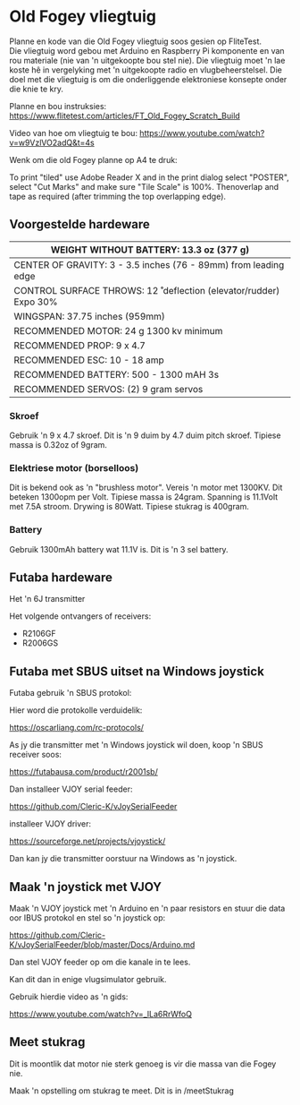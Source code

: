 # Old Fogey vliegtuig

Planne en kode van die Old Fogey vliegtuig soos gesien op FliteTest.  
Die vliegtuig word gebou met Arduino en Raspberry Pi komponente en van rou materiale (nie van 'n uitgekoopte bou stel nie).
Die vliegtuig moet 'n lae koste hê in vergelyking met 'n uitgekoopte radio en vlugbeheerstelsel.
Die doel met die vliegtuig is om die onderliggende elektroniese konsepte onder die knie te kry.

Planne en bou instruksies:
https://www.flitetest.com/articles/FT_Old_Fogey_Scratch_Build

Video van hoe om vliegtuig te bou:
https://www.youtube.com/watch?v=w9VzlVO2adQ&t=4s

Wenk om die old Fogey planne op A4 te druk:

To print "tiled" use Adobe Reader X and in the print dialog select "POSTER", select "Cut Marks" and make sure "Tile Scale" is 100%. Thenoverlap and tape as required (after trimming the top overlapping edge). 

## Voorgestelde hardeware



| WEIGHT WITHOUT BATTERY: 13.3 oz (377 g)  |
| ---------------------------------------- |
| CENTER OF GRAVITY: 3 - 3.5 inches (76 - 89mm) from leading edge |
| CONTROL SURFACE THROWS: 12 ̊ deflection (elevator/rudder) Expo 30% |
| WINGSPAN: 37.75 inches (959mm)           |
| RECOMMENDED MOTOR: 24 g 1300 kv minimum  |
| RECOMMENDED PROP: 9 x 4.7                |
| RECOMMENDED ESC: 10 - 18 amp             |
| RECOMMENDED BATTERY: 500 - 1300 mAH 3s   |
| RECOMMENDED SERVOS: (2) 9 gram servos    |





### Skroef

Gebruik 'n 9 x 4.7 skroef.  Dit is 'n 9 duim by 4.7 duim pitch skroef.  Tipiese massa is 0.32oz of 9gram. 

### Elektriese motor (borselloos)

Dit is bekend ook as 'n "brushless motor".  Vereis 'n motor met 1300KV.  Dit beteken 1300opm per Volt.  Tipiese massa is 24gram.
Spanning is 11.1Volt met 7.5A stroom.  Drywing is 80Watt.  Tipiese stukrag is 400gram.

### Battery

Gebruik 1300mAh battery wat 11.1V is.  Dit is 'n 3 sel battery.



## Futaba hardeware

Het 'n 6J transmitter

Het volgende ontvangers of receivers:

- R2106GF
- R2006GS

## Futaba met SBUS uitset na Windows joystick

Futaba gebruik 'n SBUS protokol:



Hier word die protokolle verduidelik:

https://oscarliang.com/rc-protocols/



As jy die transmitter met 'n Windows joystick wil doen, koop 'n SBUS receiver soos:

https://futabausa.com/product/r2001sb/

Dan installeer VJOY serial feeder:

https://github.com/Cleric-K/vJoySerialFeeder

installeer VJOY driver:

https://sourceforge.net/projects/vjoystick/



Dan kan jy die transmitter oorstuur na Windows as 'n joystick.



## Maak 'n joystick met VJOY

Maak 'n VJOY joystick met 'n Arduino en 'n paar resistors en stuur die data oor IBUS protokol en stel so 'n joystick op:

https://github.com/Cleric-K/vJoySerialFeeder/blob/master/Docs/Arduino.md

Dan stel VJOY feeder op om die kanale in te lees.

Kan dit dan in enige vlugsimulator gebruik.

Gebruik hierdie video as 'n gids:

https://www.youtube.com/watch?v=_lLa6RrWfoQ



## Meet stukrag

Dit is moontlik dat motor nie sterk genoeg is vir die massa van die Fogey nie.

Maak 'n opstelling om stukrag te meet.  Dit is in /meetStukrag

